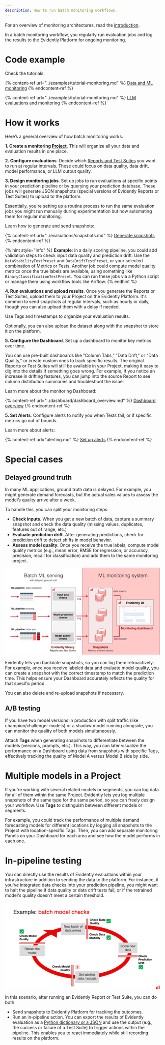 ```yaml
---
description: How to run batch monitoring workflows.
---   
```


For an overview of monitoring architectures, read the [introduction](monitoring_overview.md).

In a batch monitoring workflow, you regularly run evaluation jobs and log the results to the Evidently Platform for ongoing monitoring.

# Code example

Check the tutorials:

{% content-ref url="../examples/tutorial-monitoring.md" %}
[Data and ML monitoring](../examples/tutorial-monitoring.md)
{% endcontent-ref %}

{% content-ref url="../examples/tutorial-monitoring.md" %}
[LLM evaluations and monitoring](../examples/tutorial-llm.md)
{% endcontent-ref %}

# How it works
Here’s a general overview of how batch monitoring works:

**1. Create a monitoring [Project](../projects/add_project.md)**. This will organize all your data and evaluation results in one place.

**2. Configure evaluations**. Decide which [Reports and Test Suites](../tests-and-reports/overview.md) you want to run at regular intervals. These could focus on data quality, data drift, model performance, or LLM output quality.
 
**3. Design monitoring jobs**. Set up jobs to run evaluations at specific points in your prediction pipeline or by querying your prediction database. These jobs will generate JSON snapshots (special versions of Evidently Reports or Test Suites) to upload to the platform.

Essentially, you're setting up a routine process to run the same evaluation jobs you might run manually during experimentation but now automating them for regular monitoring.

Learn how to generate and send snapshots:

{% content-ref url="../evaluations/snapshots.md" %}
[Generate snapshots](../evaluations/snapshots.md)
{% endcontent-ref %}

{% hint style="info" %}
**Example**: in a daily scoring pipeline, you could add validation steps to check input data quality and prediction drift. Use the `DataStabilityTestPreset` and `DataDriftTestPreset`, or your selected combination of Metrics or Tests. Another job could compute model quality metrics once the true labels are available, using something like `BinaryClassificationTestPreset`. You can run these jobs via a Python script or manage them using workflow tools like Airflow.
{% endhint %}

**4. Run evaluations and upload results**. Once you generate the Reports or Test Suites, upload them to your Project on the Evidently Platform. It's common to send snapshots at regular intervals, such as hourly or daily, though you can also upload them with a delay if needed. 

Use Tags and timestamps to organize your evaluation results.

Optionally, you can also upload the dataset along with the snapshot to store it on the platform. 

**5. Configure the Dashboard**. Set up a dashboard to monitor key metrics over time. 

You can use pre-built dashboards like "Column Tabs," "Data Drift," or "Data Quality," or create custom ones to track specific results. The original Reports or Test Suites will still be available in your Project, making it easy to dig into the details if something goes wrong. For example, if you notice an increase in drifting features, you can jump into the source Report to see column distribution summaries and troubleshoot the issue.

Learn more about the monitoring Dashboard:

{% content-ref url="../dashboard/dashboard_overview.md" %}
[Dashboard overview](../dashboard/dashboard_overview.md)
{% endcontent-ref %}

**5. Set Alerts**. Configure alerts to notify you when Tests fail, or if specific metrics go out of bounds.

Learn more about alerts:

{% content-ref url="alerting.md" %}
[Set up alerts](alerting.md)
{% endcontent-ref %}

# Special cases

## Delayed ground truth

In many ML applications, ground truth data is delayed. For example, you might generate demand forecasts, but the actual sales values to assess the model’s quality arrive after a week.

To handle this, you can split your monitoring steps:
* **Check inputs**. When you get a new batch of data, capture a summary snapshot and check the data quality (missing values, duplicates, features out of range, etc.)
* **Evaluate prediction drift**. After generating predictions, check for prediction drift to detect shifts in model behavior.
* **Assess model quality**. Once you receive the true labels, compute model quality metrics (e.g., mean error, RMSE for regression, or accuracy, precision, recall for classification) and add them to the same monitoring project.

![](../.gitbook/assets/monitoring/monitoring_batch_workflow_min.png)

Evidently lets you backdate snapshots, so you can log them retroactively. For example, once you receive labeled data and evaluate model quality, you can create a snapshot with the correct timestamp to match the prediction time. This helps ensure your Dashboard accurately reflects the quality for that specific period.

You can also delete and re-upload snapshots if necessary.

## A/B testing

If you have two model versions in production with split traffic (like champion/challenger models) or a shadow model running alongside, you can monitor the quality of both models simultaneously.

Attach **Tags** when generating snapshots to differentiate between the models (versions, prompts, etc.). This way, you can later visualize the performance on a Dashboard using data from snapshots with specific Tags, effectively tracking the quality of Model A versus Model B side by side.

# Multiple models in a Project 

If you're working with several related models or segments, you can log data for all of them within the same Project. Evidently lets you log multiple snapshots of the same type for the same period, so you can freely design your workflow. Use **Tags** to distinguish between different models or segments. 

For example, you could track the performance of multiple demand forecasting models for different locations by logging all snapshots to the Project with location-specific Tags. Then, you can add separate monitoring Panels on your Dashboard for each area and see how the model performs in each one.

# In-pipeline testing 

You can directly use the results of Evidently evaluations within your infrastructure in addition to sending the data to the platform. For instance, if you've integrated data checks into your prediction pipeline, you might want to halt the pipeline if data quality or data drift tests fail, or if the retrained model's quality doesn't meet a certain threshold.

![](../.gitbook/assets/tests/test_suite_lifecycle-min.png)

In this scenario, after running an Evidently Report or Test Suite, you can do both:
* Send snapshots to Evidently Platform for tracking the outcomes.
* Run an in-pipeline action. You can export the results of Evidently evaluation as a [Python dictionary or a JSON](../tests-and-reports/output_formats.md) and use the output (e.g., the success or failure of a Test Suite) to trigger actions within the pipeline. This enables you to react immediately while still recording results on the platform.
